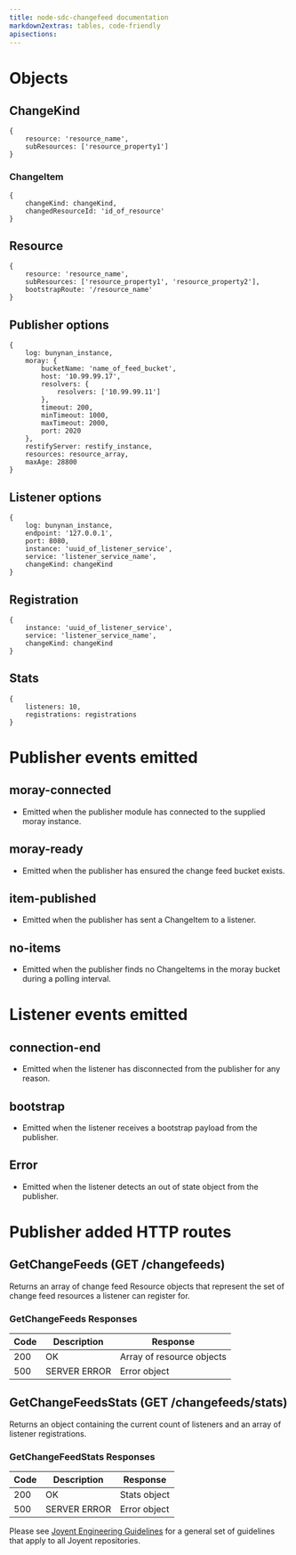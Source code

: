```yaml
---
title: node-sdc-changefeed documentation
markdown2extras: tables, code-friendly
apisections:
---
```

<!--
    This Source Code Form is subject to the terms of the Mozilla Public
    License, v. 2.0. If a copy of the MPL was not distributed with this
    file, You can obtain one at http://mozilla.org/MPL/2.0/.
-->

<!--
    Copyright (c) 2015, Joyent, Inc.
-->

# Objects

## ChangeKind

```
{
    resource: 'resource_name',
    subResources: ['resource_property1']
}
```

### ChangeItem

```
{
    changeKind: changeKind,
    changedResourceId: 'id_of_resource'
}
```

## Resource

```
{
    resource: 'resource_name',
    subResources: ['resource_property1', 'resource_property2'],
    bootstrapRoute: '/resource_name'
}
```

## Publisher options

```
{
    log: bunynan_instance,
    moray: {
        bucketName: 'name_of_feed_bucket',
        host: '10.99.99.17',
        resolvers: {
            resolvers: ['10.99.99.11']
        },
        timeout: 200,
        minTimeout: 1000,
        maxTimeout: 2000,
        port: 2020
    },
    restifyServer: restify_instance,
    resources: resource_array,
    maxAge: 28800
}
```

## Listener options

```
{
    log: bunynan_instance,
    endpoint: '127.0.0.1',
    port: 8080,
    instance: 'uuid_of_listener_service',
    service: 'listener_service_name',
    changeKind: changeKind
}
```

## Registration

```
{
    instance: 'uuid_of_listener_service',
    service: 'listener_service_name',
    changeKind: changeKind
}
```

## Stats

```
{
    listeners: 10,
    registrations: registrations
}
```

# Publisher events emitted

## moray-connected

 * Emitted when the publisher module has connected to the supplied moray
   instance.

## moray-ready

 * Emitted when the publisher has ensured the change feed bucket exists.

## item-published

 * Emitted when the publisher has sent a ChangeItem to a listener.

## no-items

 * Emitted when the publisher finds no ChangeItems in the moray bucket during a
   polling interval.

# Listener events emitted

## connection-end

 * Emitted when the listener has disconnected from the publisher for any reason.

## bootstrap

 * Emitted when the listener receives a bootstrap payload from the publisher.

## Error

 * Emitted when the listener detects an out of state object from the publisher.

# Publisher added HTTP routes

## GetChangeFeeds (GET /changefeeds)

Returns an array of change feed Resource objects that represent the set of
change feed resources a listener can register for.

### GetChangeFeeds Responses

| Code | Description                     | Response                      |
| ---- | ------------------------------- | ----------------------------- |
| 200  | OK                              | Array of resource objects     |
| 500  | SERVER ERROR                    | Error object                  |

## GetChangeFeedsStats (GET /changefeeds/stats)

Returns an object containing the current count of listeners and an array of
listener registrations.

### GetChangeFeedStats Responses

| Code | Description                     | Response                      |
| ---- | ------------------------------- | ----------------------------- |
| 200  | OK                              | Stats object                  |
| 500  | SERVER ERROR                    | Error object                  |





Please see [Joyent Engineering Guidelines](https://github.com/joyent/eng/blob/master/docs/index.md)
for a general set of guidelines that apply to all Joyent repositories.
